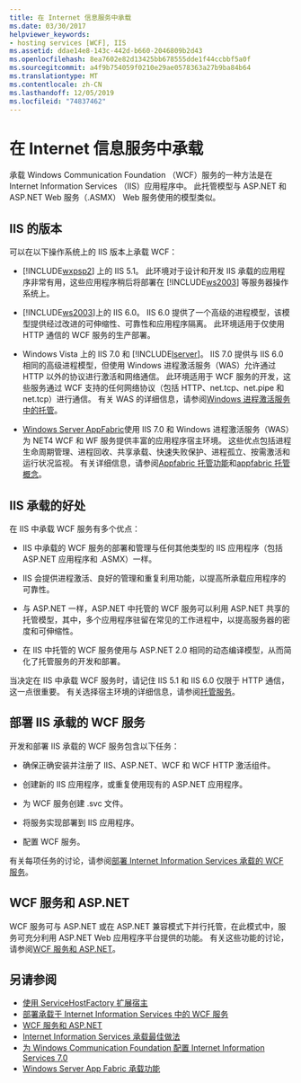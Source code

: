 ```yaml
---
title: 在 Internet 信息服务中承载
ms.date: 03/30/2017
helpviewer_keywords:
- hosting services [WCF], IIS
ms.assetid: ddae14e8-143c-442d-b660-2046809b2d43
ms.openlocfilehash: 8ea7602e82d13425bb678555dde1f44ccbbf5a0f
ms.sourcegitcommit: a4f9b754059f0210e29ae0578363a27b9ba84b64
ms.translationtype: MT
ms.contentlocale: zh-CN
ms.lasthandoff: 12/05/2019
ms.locfileid: "74837462"
---
```

# <a name="hosting-in-internet-information-services"></a>在 Internet 信息服务中承载
承载 Windows Communication Foundation （WCF）服务的一种方法是在 Internet Information Services （IIS）应用程序中。 此托管模型与 ASP.NET 和 ASP.NET Web 服务（.ASMX） Web 服务使用的模型类似。  
  
## <a name="versions-of-iis"></a>IIS 的版本  
 可以在以下操作系统上的 IIS 版本上承载 WCF：  
  
- [!INCLUDE[wxpsp2](../../../../includes/wxpsp2-md.md)] 上的 IIS 5.1。 此环境对于设计和开发 IIS 承载的应用程序非常有用，这些应用程序稍后将部署在 [!INCLUDE[ws2003](../../../../includes/ws2003-md.md)] 等服务器操作系统上。  
  
- [!INCLUDE[ws2003](../../../../includes/ws2003-md.md)]上的 IIS 6.0。 IIS 6.0 提供了一个高级的进程模型，该模型提供经过改进的可伸缩性、可靠性和应用程序隔离。 此环境适用于仅使用 HTTP 通信的 WCF 服务的生产部署。  
  
- Windows Vista 上的 IIS 7.0 和 [!INCLUDE[lserver](../../../../includes/lserver-md.md)]。 IIS 7.0 提供与 IIS 6.0 相同的高级进程模型，但使用 Windows 进程激活服务（WAS）允许通过 HTTP 以外的协议进行激活和网络通信。 此环境适用于 WCF 服务的开发，这些服务通过 WCF 支持的任何网络协议（包括 HTTP、net.tcp、net.pipe 和 net.tcp）进行通信。 有关 WAS 的详细信息，请参阅[Windows 进程激活服务中的托管](../../../../docs/framework/wcf/feature-details/hosting-in-windows-process-activation-service.md)。  
  
- [Windows Server AppFabric](https://go.microsoft.com/fwlink/?LinkId=196496)使用 IIS 7.0 和 Windows 进程激活服务（WAS）为 NET4 WCF 和 WF 服务提供丰富的应用程序宿主环境。 这些优点包括进程生命周期管理、进程回收、共享承载、快速失败保护、进程孤立、按需激活和运行状况监视。 有关详细信息，请参阅[Appfabric 托管功能](https://go.microsoft.com/fwlink/?LinkId=196494)和[appfabric 托管概念](https://go.microsoft.com/fwlink/?LinkId=196495)。  
  
## <a name="benefits-of-iis-hosting"></a>IIS 承载的好处  
 在 IIS 中承载 WCF 服务有多个优点：  
  
- IIS 中承载的 WCF 服务的部署和管理与任何其他类型的 IIS 应用程序（包括 ASP.NET 应用程序和 .ASMX）一样。  
  
- IIS 会提供进程激活、良好的管理和重复利用功能，以提高所承载应用程序的可靠性。  
  
- 与 ASP.NET 一样，ASP.NET 中托管的 WCF 服务可以利用 ASP.NET 共享的托管模型，其中，多个应用程序驻留在常见的工作进程中，以提高服务器的密度和可伸缩性。  
  
- 在 IIS 中托管的 WCF 服务使用与 ASP.NET 2.0 相同的动态编译模型，从而简化了托管服务的开发和部署。  
  
 当决定在 IIS 中承载 WCF 服务时，请记住 IIS 5.1 和 IIS 6.0 仅限于 HTTP 通信，这一点很重要。 有关选择宿主环境的详细信息，请参阅[托管服务](../../../../docs/framework/wcf/hosting-services.md)。  
  
## <a name="deploying-an-iis-hosted-wcf-service"></a>部署 IIS 承载的 WCF 服务  
 开发和部署 IIS 承载的 WCF 服务包含以下任务：  
  
- 确保正确安装并注册了 IIS、ASP.NET、WCF 和 WCF HTTP 激活组件。  
  
- 创建新的 IIS 应用程序，或重复使用现有的 ASP.NET 应用程序。  
  
- 为 WCF 服务创建 .svc 文件。  
  
- 将服务实现部署到 IIS 应用程序。  
  
- 配置 WCF 服务。  
  
 有关每项任务的讨论，请参阅[部署 Internet Information Services 承载的 WCF 服务](../../../../docs/framework/wcf/feature-details/deploying-an-internet-information-services-hosted-wcf-service.md)。  
  
## <a name="wcf-services-and-aspnet"></a>WCF 服务和 ASP.NET  
 WCF 服务可与 ASP.NET 或在 ASP.NET 兼容模式下并行托管，在此模式中，服务可充分利用 ASP.NET Web 应用程序平台提供的功能。 有关这些功能的讨论，请参阅[WCF 服务和 ASP.NET](../../../../docs/framework/wcf/feature-details/wcf-services-and-aspnet.md)。  
  
## <a name="see-also"></a>另请参阅

- [使用 ServiceHostFactory 扩展宿主](../../../../docs/framework/wcf/extending/extending-hosting-using-servicehostfactory.md)
- [部署承载于 Internet Information Services 中的 WCF 服务](../../../../docs/framework/wcf/feature-details/deploying-an-internet-information-services-hosted-wcf-service.md)
- [WCF 服务和 ASP.NET](../../../../docs/framework/wcf/feature-details/wcf-services-and-aspnet.md)
- [Internet Information Services 承载最佳做法](../../../../docs/framework/wcf/feature-details/internet-information-services-hosting-best-practices.md)
- [为 Windows Communication Foundation 配置 Internet Information Services 7.0](../../../../docs/framework/wcf/feature-details/configuring-iis-for-wcf.md)
- [Windows Server App Fabric 承载功能](https://go.microsoft.com/fwlink/?LinkId=201276)
